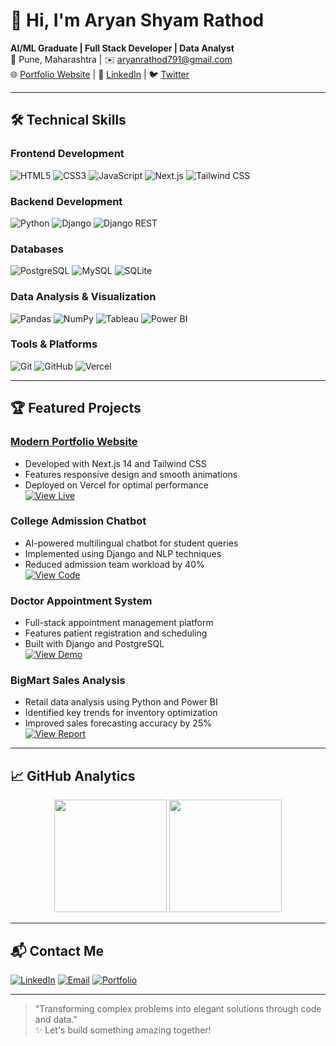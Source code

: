 # 👋 Hi, I'm Aryan Shyam Rathod

**AI/ML Graduate | Full Stack Developer | Data Analyst**  
📍 Pune, Maharashtra | ✉️ [aryanrathod791@gmail.com](mailto:aryanrathod791@gmail.com)  
🌐 [Portfolio Website](https://my-portfolio-pearl-delta-47.vercel.app/) | 💼 [LinkedIn](https://www.linkedin.com/in/aryan-rathod-546b5124a) | 🐦 [Twitter](https://x.com/AryanRa77396457)

---

## 🛠️ Technical Skills

### Frontend Development
![HTML5](https://img.shields.io/badge/HTML5-E34F26?style=flat-square&logo=html5&logoColor=white)
![CSS3](https://img.shields.io/badge/CSS3-1572B6?style=flat-square&logo=css3&logoColor=white)
![JavaScript](https://img.shields.io/badge/JavaScript-F7DF1E?style=flat-square&logo=javascript&logoColor=black)
![Next.js](https://img.shields.io/badge/Next.js-000000?style=flat-square&logo=nextdotjs&logoColor=white)
![Tailwind CSS](https://img.shields.io/badge/Tailwind_CSS-38B2AC?style=flat-square&logo=tailwind-css&logoColor=white)

### Backend Development
![Python](https://img.shields.io/badge/Python-3776AB?style=flat-square&logo=python&logoColor=white)
![Django](https://img.shields.io/badge/Django-092E20?style=flat-square&logo=django&logoColor=white)
![Django REST](https://img.shields.io/badge/Django_REST-FF1709?style=flat-square&logo=django&logoColor=white)

### Databases
![PostgreSQL](https://img.shields.io/badge/PostgreSQL-4169E1?style=flat-square&logo=postgresql&logoColor=white)
![MySQL](https://img.shields.io/badge/MySQL-4479A1?style=flat-square&logo=mysql&logoColor=white)
![SQLite](https://img.shields.io/badge/SQLite-003B57?style=flat-square&logo=sqlite&logoColor=white)

### Data Analysis & Visualization
![Pandas](https://img.shields.io/badge/Pandas-150458?style=flat-square&logo=pandas&logoColor=white)
![NumPy](https://img.shields.io/badge/NumPy-013243?style=flat-square&logo=numpy&logoColor=white)
![Tableau](https://img.shields.io/badge/Tableau-E97627?style=flat-square&logo=tableau&logoColor=white)
![Power BI](https://img.shields.io/badge/Power_BI-F2C811?style=flat-square&logo=powerbi&logoColor=black)

### Tools & Platforms
![Git](https://img.shields.io/badge/Git-F05032?style=flat-square&logo=git&logoColor=white)
![GitHub](https://img.shields.io/badge/GitHub-181717?style=flat-square&logo=github&logoColor=white)
![Vercel](https://img.shields.io/badge/Vercel-000000?style=flat-square&logo=vercel&logoColor=white)

---

## 🏆 Featured Projects

### [Modern Portfolio Website](https://my-portfolio-pearl-delta-47.vercel.app/)
- Developed with Next.js 14 and Tailwind CSS
- Features responsive design and smooth animations
- Deployed on Vercel for optimal performance  
[![View Live](https://img.shields.io/badge/View_Live-000000?style=for-the-badge&logo=vercel&logoColor=white)](https://my-portfolio-pearl-delta-47.vercel.app/)

### College Admission Chatbot
- AI-powered multilingual chatbot for student queries
- Implemented using Django and NLP techniques
- Reduced admission team workload by 40%  
[![View Code](https://img.shields.io/badge/Source_Code-181717?style=for-the-badge&logo=github)](https://github.com/yourusername/college-chatbot)

### Doctor Appointment System
- Full-stack appointment management platform
- Features patient registration and scheduling
- Built with Django and PostgreSQL  
[![View Demo](https://img.shields.io/badge/View_Demo-FF7139?style=for-the-badge)](https://demo-link.com)

### BigMart Sales Analysis
- Retail data analysis using Python and Power BI
- Identified key trends for inventory optimization
- Improved sales forecasting accuracy by 25%  
[![View Report](https://img.shields.io/badge/View_Report-5C2D91?style=for-the-badge&logo=powerbi)](https://example.com)

---

## 📈 GitHub Analytics

<div align="center">
  <img height="180em" src="https://github-readme-stats.vercel.app/api?username=yourusername&show_icons=true&theme=radical&hide_border=true" />
  <img height="180em" src="https://github-readme-stats.vercel.app/api/top-langs/?username=yourusername&layout=compact&theme=radical&hide_border=true" />
</div>

---

## 📬 Contact Me

[![LinkedIn](https://img.shields.io/badge/Connect_on_LinkedIn-0A66C2?style=for-the-badge&logo=linkedin&logoColor=white)](https://www.linkedin.com/in/aryan-rathod-546b5124a)
[![Email](https://img.shields.io/badge/Email_Me-D14836?style=for-the-badge&logo=gmail&logoColor=white)](mailto:aryanrathod791@gmail.com)
[![Portfolio](https://img.shields.io/badge/View_Portfolio-000000?style=for-the-badge&logo=vercel&logoColor=white)](https://my-portfolio-pearl-delta-47.vercel.app/)

---

> "Transforming complex problems into elegant solutions through code and data."  
> ✨ Let's build something amazing together!
